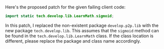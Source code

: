 Here's the proposed patch for the given failing client code:
```java
import static tech.develop.lib.LearnMath.sigmoid;
```
In this patch, I replaced the non-existent package `develop.p2p.lib` with the new package `tech.develop.lib`. This assumes that the `sigmoid` method can be found in the `tech.develop.lib.LearnMath` class. If the class location is different, please replace the package and class name accordingly.